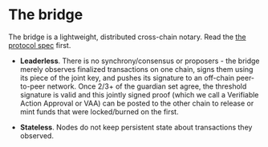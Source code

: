 # The bridge

The bridge is a lightweight, distributed cross-chain notary. 
Read the [the protocol spec](../docs/protocol.md) first.

- **Leaderless**. There is no synchrony/consensus or proposers - the bridge merely observes finalized transactions on
  one chain, signs them using its piece of the joint key, and pushes its signature to an off-chain peer-to-peer network.
  Once 2/3+ of the guardian set agree, the threshold signature is valid and this jointly signed proof 
  (which we call a Verifiable Action Approval or VAA) can be posted to the other chain to release or mint funds that
  were locked/burned on the first.
  
- **Stateless**. Nodes do not keep persistent state about transactions they observed.
